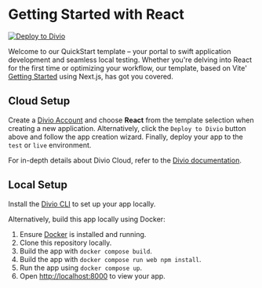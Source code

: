 # Getting Started with React

[![Deploy to Divio](https://docs.divio.com/deploy-to-divio.svg)](https://control.divio.com/app/new/?template_url=https://github.com/divio/getting-started-with-nodejs-reactjs/archive/refs/heads/main.zip)

Welcome to our QuickStart template – your portal to swift application development and seamless local testing. Whether you're delving into React for the first time or optimizing your workflow, our template, based on Vite' [Getting Started](https://vitejs.dev/guide/#getting-started) using Next.js, has got you covered.

## Cloud Setup

Create a [Divio Account](https://control.divio.com/) and choose **React** from the template selection when creating a new application. Alternatively, click the `Deploy to Divio` button above and follow the app creation wizard. Finally, deploy your app to the `test` or `live` environment.

For in-depth details about Divio Cloud, refer to the [Divio documentation](https://docs.divio.com/introduction/).

## Local Setup

Install the [Divio CLI](https://github.com/divio/divio-cli) to set up your app locally.

Alternatively, build this app locally using Docker:

1. Ensure [Docker](https://docs.docker.com/get-docker/) is installed and running.
2. Clone this repository locally.
3. Build the app with `docker compose build`.
4. Build the app with `docker compose run web npm install`.
5. Run the app using `docker compose up`.
6. Open [http://localhost:8000]() to view your app.
